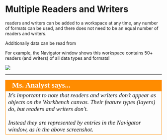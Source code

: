 # Multiple Readers and Writers #

 readers and writers can be added to a workspace at any time, any number of formats can be used, and there does not need to be an equal number of readers and writers.

Additionally data can be read from 

For example, the Navigator window shows this workspace contains 50+ readers (and writers) of all data types and formats!

![](./Images/Img4.010.MultipleReadersWriters.png)

---

<!--Person X Says Section-->

<table style="border-spacing: 0px">
<tr>
<td style="vertical-align:middle;background-color:darkorange;border: 2px solid darkorange">
<i class="fa fa-quote-left fa-lg fa-pull-left fa-fw" style="color:white;padding-right: 12px;vertical-align:text-top"></i>
<span style="color:white;font-size:x-large;font-weight: bold;font-family:serif">Ms. Analyst says...</span>
</td>
</tr>

<tr>
<td style="border: 1px solid darkorange">
<span style="font-family:serif; font-style:italic; font-size:larger">
It's important to note that readers and writers don’t appear as objects on the Workbench canvas. Their feature types (layers) do, but readers and writers don't.
<br><br>Instead they are represented by entries in the Navigator window, as in the above screenshot.
</span>
</td>
</tr>
</table>

